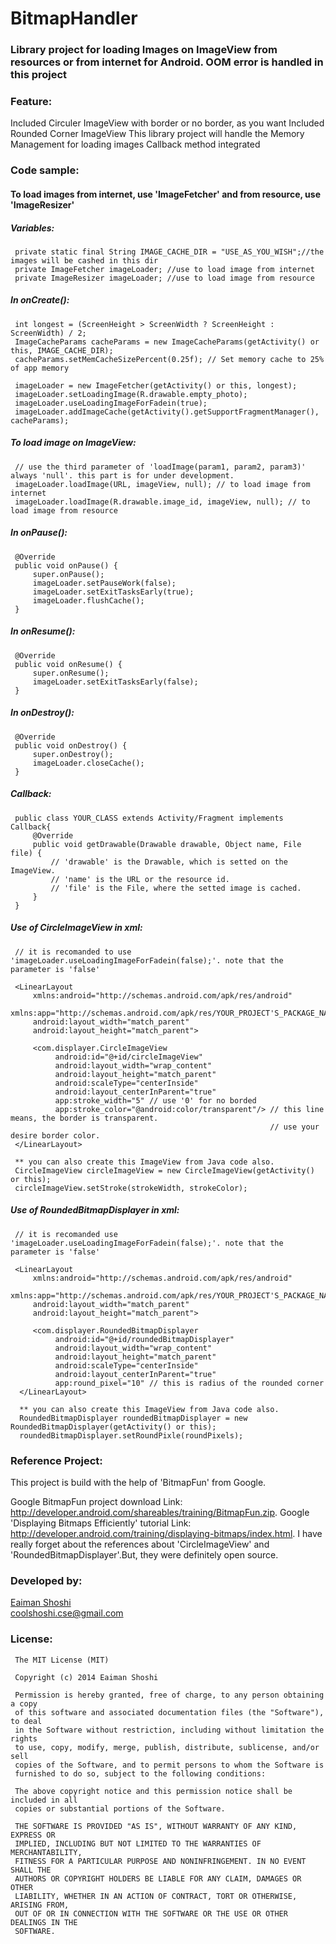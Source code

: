 BitmapHandler
=============

<h3>Library project for loading Images on ImageView from resources or from internet for Android. OOM error is handled in
this project</h3>

<h3>Feature:</h3>
     Included Circuler ImageView with border or no border, as you want
     Included Rounded Corner ImageView
     This library project will handle the Memory Management for loading images
     Callback method integrated

<h3>Code sample:</h3>
<h4>To load images from internet, use 'ImageFetcher' and from resource, use 'ImageResizer'</h4>

<h5>Variables:</h5>

     private static final String IMAGE_CACHE_DIR = "USE_AS_YOU_WISH";//the images will be cashed in this dir
     private ImageFetcher imageLoader; //use to load image from internet
     private ImageResizer imageLoader; //use to load image from resource

<h5>In onCreate():</h5>

     int longest = (ScreenHeight > ScreenWidth ? ScreenHeight : ScreenWidth) / 2;
     ImageCacheParams cacheParams = new ImageCacheParams(getActivity() or this, IMAGE_CACHE_DIR);
     cacheParams.setMemCacheSizePercent(0.25f); // Set memory cache to 25% of app memory
        
     imageLoader = new ImageFetcher(getActivity() or this, longest);
     imageLoader.setLoadingImage(R.drawable.empty_photo);
     imageLoader.useLoadingImageForFadein(true);
     imageLoader.addImageCache(getActivity().getSupportFragmentManager(), cacheParams);
     
<h5>To load image on ImageView:</h5>

     // use the third parameter of 'loadImage(param1, param2, param3)' always 'null'. this part is for under development.
     imageLoader.loadImage(URL, imageView, null); // to load image from internet
     imageLoader.loadImage(R.drawable.image_id, imageView, null); // to load image from resource
     
<h5>In onPause():</h5>   

     @Override
     public void onPause() {
         super.onPause();
         imageLoader.setPauseWork(false);
         imageLoader.setExitTasksEarly(true);
	     imageLoader.flushCache();
     }

<h5>In onResume():</h5>

     @Override
     public void onResume() {
         super.onResume();
	     imageLoader.setExitTasksEarly(false);
     }
	   
<h5>In onDestroy():</h5>

     @Override
     public void onDestroy() {
         super.onDestroy();
         imageLoader.closeCache();
     }

<h5>Callback:</h5>	  

     public class YOUR_CLASS extends Activity/Fragment implements Callback{     
         @Override
	     public void getDrawable(Drawable drawable, Object name, File file) {
	         // 'drawable' is the Drawable, which is setted on the ImageView.
	         // 'name' is the URL or the resource id.
	         // 'file' is the File, where the setted image is cached.
	     }
     }

<h5>Use of CircleImageView in xml:</h5>

     // it is recomanded to use 'imageLoader.useLoadingImageForFadein(false);'. note that the parameter is 'false'
     
     <LinearLayout 
         xmlns:android="http://schemas.android.com/apk/res/android"
         xmlns:app="http://schemas.android.com/apk/res/YOUR_PROJECT'S_PACKAGE_NAME"
         android:layout_width="match_parent"
         android:layout_height="match_parent">
         
         <com.displayer.CircleImageView
              android:id="@+id/circleImageView"
              android:layout_width="wrap_content"
              android:layout_height="match_parent"
              android:scaleType="centerInside"
              android:layout_centerInParent="true"
              app:stroke_width="5" // use '0' for no borded
              app:stroke_color="@android:color/transparent"/> // this line means, the border is transparent. 
                                                              // use your desire border color.
     </LinearLayout>
      
     ** you can also create this ImageView from Java code also.
     CircleImageView circleImageView = new CircleImageView(getActivity() or this);
     circleImageView.setStroke(strokeWidth, strokeColor);

<h5>Use of RoundedBitmapDisplayer in xml:</h5>

     // it is recomanded use 'imageLoader.useLoadingImageForFadein(false);'. note that the parameter is 'false'
     
     <LinearLayout 
         xmlns:android="http://schemas.android.com/apk/res/android"
         xmlns:app="http://schemas.android.com/apk/res/YOUR_PROJECT'S_PACKAGE_NAME"
         android:layout_width="match_parent"
         android:layout_height="match_parent">
         
         <com.displayer.RoundedBitmapDisplayer
              android:id="@+id/roundedBitmapDisplayer"
              android:layout_width="wrap_content"
              android:layout_height="match_parent"
              android:scaleType="centerInside"
              android:layout_centerInParent="true"
              app:round_pixel="10" // this is radius of the rounded corner
      </LinearLayout>
      
      ** you can also create this ImageView from Java code also.
      RoundedBitmapDisplayer roundedBitmapDisplayer = new RoundedBitmapDisplayer(getActivity() or this);
      roundedBitmapDisplayer.setRoundPixle(roundPixels);
      
<h3>Reference Project:</h3>
<p>
This project is build with the help of 'BitmapFun' from Google.

Google BitmapFun project download Link:
http://developer.android.com/shareables/training/BitmapFun.zip. Google 'Displaying Bitmaps Efficiently' tutorial Link:
http://developer.android.com/training/displaying-bitmaps/index.html. I have really forget about the references about 'CircleImageView' and 'RoundedBitmapDisplayer'.But, they were definitely open source.
</p>
      
<h3>Developed by:</h3>
     <a href="https://www.linkedin.com/in/eaimanshoshi/" target="_blank">Eaiman Shoshi</a><br/>
     <a href="mailto:coolshoshi.cse@gmail.com" target="_top">coolshoshi.cse@gmail.com</a>
     
<h3>License:</h3>

     The MIT License (MIT)

     Copyright (c) 2014 Eaiman Shoshi

     Permission is hereby granted, free of charge, to any person obtaining a copy
     of this software and associated documentation files (the "Software"), to deal
     in the Software without restriction, including without limitation the rights
     to use, copy, modify, merge, publish, distribute, sublicense, and/or sell
     copies of the Software, and to permit persons to whom the Software is
     furnished to do so, subject to the following conditions:

     The above copyright notice and this permission notice shall be included in all
     copies or substantial portions of the Software.

     THE SOFTWARE IS PROVIDED "AS IS", WITHOUT WARRANTY OF ANY KIND, EXPRESS OR
     IMPLIED, INCLUDING BUT NOT LIMITED TO THE WARRANTIES OF MERCHANTABILITY,
     FITNESS FOR A PARTICULAR PURPOSE AND NONINFRINGEMENT. IN NO EVENT SHALL THE
     AUTHORS OR COPYRIGHT HOLDERS BE LIABLE FOR ANY CLAIM, DAMAGES OR OTHER
     LIABILITY, WHETHER IN AN ACTION OF CONTRACT, TORT OR OTHERWISE, ARISING FROM,
     OUT OF OR IN CONNECTION WITH THE SOFTWARE OR THE USE OR OTHER DEALINGS IN THE
     SOFTWARE.

